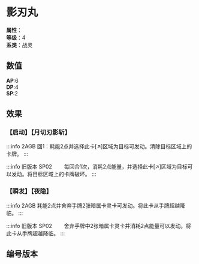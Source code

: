 <script setup>
let list = [
    { number: "SP01-002", url: "/packs/SP02" },
    { number: "2AGB-011", url: "/packs/2AGB" }
]
</script>

# 影刃丸

**属性**：<CardAttribute text="暗"/><br/>
**等级**：4<br/>
**系类**：战灵

## 数值

**AP**:6<br/>
**DP**:4<br/>
**SP**:2

## 效果

### 【启动】【月切刃影斩】

:::info 2AGB
回1：耗能2点并选择此卡[↗]区域为目标可发动。清除目标区域上的卡牌。
:::

:::info 旧版本 SP02
&emsp;&emsp;每回合1次，消耗2点能量，并选择此卡[↗]区域为目标可以发动。将目标区域上的卡牌破坏。
:::

### 【瞬发】【夜隐】

:::info 2AGB
耗能2点并舍弃手牌2张暗属卡灵卡可发动。将此卡从手牌超越降临。
:::

:::info 旧版本 SP02
&emsp;&emsp;舍弃手牌中2张暗属卡灵卡并消耗2点能量可以发动。将此卡从手牌超越降临。
:::

## 编号版本

<CardNumberBox :list="list"/>